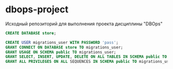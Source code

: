 # dbops-project
Исходный репозиторий для выполнения проекта дисциплины "DBOps"

```sql
CREATE DATABASE store;

CREATE USER migrations_user WITH PASSWORD 'pass';
GRANT CONNECT ON DATABASE store TO migrations_user;
GRANT USAGE ON SCHEMA public TO migrations_user;
GRANT SELECT, INSERT, UPDATE, DELETE ON ALL TABLES IN SCHEMA public TO migrations_user;
GRANT ALL PRIVILEGES ON ALL SEQUENCES IN SCHEMA public TO migrations_user;